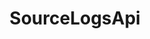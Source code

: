 ---
layout: redoc_page
title: 'SourceLogsApi'
categories: api_docs
swagger: ../api_docs/SourceLogsApi.yml
permalink: ../pages/api_explorer/SourceLogsApi
---